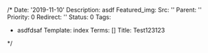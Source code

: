 /*
Date: '2019-11-10'
Description: asdf
Featured_img:
  Src: ''
Parent: ''
Priority: 0
Redirect: ''
Status: 0
Tags:
- asdfdsaf
Template: index
Terms: []
Title: Test123123

*/


